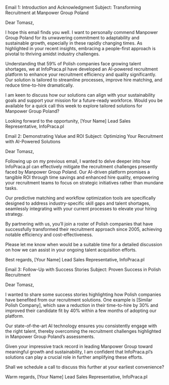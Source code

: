 Email 1: Introduction and Acknowledgment
Subject: Transforming Recruitment at Manpower Group Poland

Dear Tomasz,

I hope this email finds you well. I want to personally commend Manpower Group Poland for its unwavering commitment to adaptability and sustainable growth, especially in these rapidly changing times. As highlighted in your recent insights, embracing a people-first approach is pivotal to thriving amidst industry challenges.

Understanding that 59% of Polish companies face growing talent shortages, we at InfoPraca.pl have developed an AI-powered recruitment platform to enhance your recruitment efficiency and quality significantly. Our solution is tailored to streamline processes, improve hire matching, and reduce time-to-hire dramatically.

I am keen to discuss how our solutions can align with your sustainability goals and support your mission for a future-ready workforce. Would you be available for a quick call this week to explore tailored solutions for Manpower Group Poland?

Looking forward to the opportunity,
[Your Name]
Lead Sales Representative, InfoPraca.pl

Email 2: Demonstrating Value and ROI
Subject: Optimizing Your Recruitment with AI-Powered Solutions

Dear Tomasz,

Following up on my previous email, I wanted to delve deeper into how InfoPraca.pl can effectively mitigate the recruitment challenges presently faced by Manpower Group Poland. Our AI-driven platform promises a tangible ROI through time savings and enhanced hire quality, empowering your recruitment teams to focus on strategic initiatives rather than mundane tasks.

Our predictive matching and workflow optimization tools are specifically designed to address industry-specific skill gaps and talent shortages, seamlessly integrating with your current processes to elevate your hiring strategy.

By partnering with us, you’ll join a roster of Polish companies that have successfully transformed their recruitment approach since 2005, achieving notable efficiency and cost-effectiveness.

Please let me know when would be a suitable time for a detailed discussion on how we can assist in your ongoing talent acquisition efforts.

Best regards,
[Your Name]
Lead Sales Representative, InfoPraca.pl

Email 3: Follow-Up with Success Stories
Subject: Proven Success in Polish Recruitment

Dear Tomasz,

I wanted to share some success stories highlighting how Polish companies have benefited from our recruitment solutions. One example is [Similar Polish Company], which saw a reduction in their time-to-hire by 30% and improved their candidate fit by 40% within a few months of adopting our platform.

Our state-of-the-art AI technology ensures you consistently engage with the right talent, thereby overcoming the recruitment challenges highlighted in Manpower Group Poland’s assessments.

Given your impressive track record in leading Manpower Group toward meaningful growth and sustainability, I am confident that InfoPraca.pl’s solutions can play a crucial role in further amplifying these efforts.

Shall we schedule a call to discuss this further at your earliest convenience?

Warm regards,
[Your Name]
Lead Sales Representative, InfoPraca.pl
```